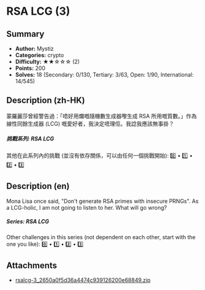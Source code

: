 RSA LCG (3)
===

## Summary

* **Author:** Mystiz
* **Categories:** crypto
* **Difficulty:** ★★☆☆☆ (2)
* **Points:** 200
* **Solves:** 18 (Secondary: 0/130, Tertiary: 3/63, Open: 1/90, International: 14/545)

## Description (zh-HK)

蒙羅麗莎​曾經警告過：「唔好用爛嘅隨機數生成器嚟生成 RSA 所用嘅質數。」作為線性同餘生成器 (LCG) 嘅愛好者，我決定唔理佢。我諗我應該無事掛？

##### 挑戰系列: RSA LCG

其他在此系列內的挑戰 (並沒有依存關係，可以由任何一個挑戰開始): [0️⃣](/challenges/222391861) • [1️⃣](/challenges/191436469) • [2️⃣](/challenges/667212561) • [3️⃣](/challenges/457848091)

## Description (en)

Mona Lisa once said, "Don't generate RSA primes with insecure PRNGs". As a LCG-holic, I am not going to listen to her. What will go wrong?

##### Series: RSA LCG

Other challenges in this series (not dependent on each other, start with the one you like): [0️⃣](/challenges/222391861) • [1️⃣](/challenges/191436469) • [2️⃣](/challenges/667212561) • [3️⃣](/challenges/457848091)

## Attachments

- [rsalcg-3_2650a0f5d36a4474c939126200e68849.zip](https://github.com/blackb6a/hkcert-ctf-2024-challenges-public/releases/download/v1.0.0/rsalcg-3_2650a0f5d36a4474c939126200e68849.zip)




